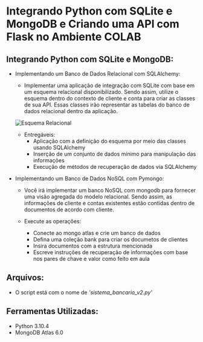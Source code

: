 # Integrando Python com SQLite e MongoDB e Criando uma API com Flask no Ambiente COLAB 

## Integrando Python com SQLite e MongoDB: 

- Implementando um Banco de Dados Relacional com SQLAlchemy: 

  - Implementar uma aplicação de integração com SQLite com base em um esquema relacional disponibilizado. Sendo assim, utilize o esquema dentro do contexto de cliente e conta para criar as classes de sua API. Essas classes irão representar as tabelas do banco de dados relacional dentro da aplicação. 
  
   ![Esquema Relacional](https://github.com/bccalegari/python_developer_dio/blob/main/Integra%C3%A7%C3%A3o%20com%20Python%20e%20Frameworks/sqlite_schema.png)
   
  - Entregáveis: 
    - Aplicação com a definição do esquema por meio das classes usando SQLAlchemy 
    - Inserção de um conjunto de dados mínimo para manipulação das informações 
    - Execução de métodos de recuperação de dados via SQLAlchemy 


- Implementando um Banco de Dados NoSQL com Pymongo: 

  - Você irá implementar um banco NoSQL com mongodb para fornecer uma visão agregada do modelo relacional. Sendo assim, as informações de cliente e contas existentes estão contidas dentro de documentos de acordo com cliente.

  - Execute as operações:

    - Conecte ao mongo atlas e crie um banco de dados
    - Defina uma coleção bank para criar os documetos de clientes
    - Insira documentos com a estrutura mencionada
    - Escreve instruções de recuperação de informações com base nos pares de chave e valor como feito em aula


## Arquivos: 

- O script está com o nome de *'sistema_bancario_v2.py'* 

## Ferramentas Utilizadas: 

- Python 3.10.4
- MongoDB Atlas 6.0
